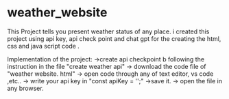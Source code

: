 # weather_website
This Project tells you present weather status of any place. i created this project using api key, api check point and chat gpt for the creating the html, css and java script code .

Implementation of the project:
->create api checkpoint b following the instruction in the file "create weather api"
-> download the code file of "weather website. html" 
-> open code through any of text editor, vs code ,etc..
-> write your api key in "const apiKey = '';"
->save it. 
-> open the file in any browser. 
